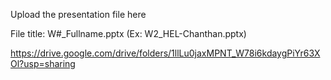 Upload the presentation file here

File title: W#_Fullname.pptx (Ex: W2_HEL-Chanthan.pptx)



https://drive.google.com/drive/folders/1llLu0jaxMPNT_W78i6kdaygPiYr63XOl?usp=sharing

